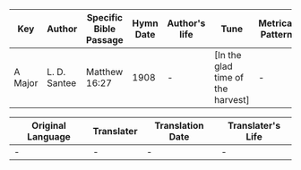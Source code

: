 Key | Author   | Specific Bible Passage     |Hymn Date |Author's life |Tune |Metrical Pattern   |Composer/Source
-- | --------- | ---------------------------|----------|--------------|-----|-------------------|-------------  
A Major |L. D. Santee |Matthew 16:27 |1908 |- |[In the glad time of the harvest] |- |Edwin Barnes

Original Language | Translater | Translation Date   | Translater's Life  
----------------- | --------- | --------------------|-------------     
\- |- |- |-
